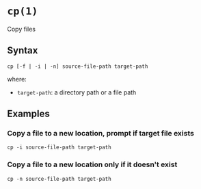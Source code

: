 # `cp(1)`

Copy files

## Syntax

`cp [-f | -i | -n] source-file-path target-path`

where:

- `target-path`: a directory path or a file path

## Examples

### Copy a file to a new location, prompt if target file exists

`cp -i source-file-path target-path`

### Copy a file to a new location only if it doesn't exist

`cp -n source-file-path target-path`